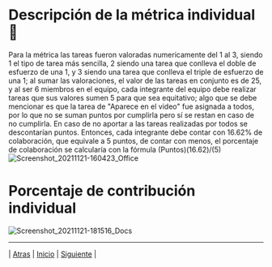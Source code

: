 # Descripción de la métrica individual 📝
Para la métrica las tareas fueron valoradas numericamente del 1 al 3, siendo 1 el tipo de tarea más sencilla, 2 siendo una tarea que conlleva el doble de esfuerzo de una 1, y 3 siendo una tarea que conlleva el triple de esfuerzo de una 1; al sumar las valoraciones, el valor de las tareas en conjunto es de 25, y al ser 6 miembros en el equipo, cada integrante del equipo debe realizar tareas que sus valores sumen 5 para que sea equitativo; algo que se debe mencionar es que la tarea de "Aparece en el video" fue asignada a todos, por lo que no se suman puntos por cumplirla pero sí se restan en caso de no cumplirla. En caso de no aportar a las tareas realizadas por todos se descontarían puntos. Entonces, cada integrante debe contar con 16.62% de colaboración, que equivale a 5 puntos, de contar con menos, el porcentaje de colaboración se calcularía con la fórmula (Puntos)(16.62)/(5)
![Screenshot_20211121-160423_Office](https://user-images.githubusercontent.com/92338579/142783983-dc081c09-ece8-4ff2-a543-58e61012f7cb.jpg)

# Porcentaje de contribución individual
![Screenshot_20211121-181516_Docs](https://user-images.githubusercontent.com/92338579/142784884-e78ae2f0-98e1-44fd-ad4c-0420baf5afaf.jpg)

-----------------
| [Atras](https://github.com/Juanca1984/Blockchain/blob/main/Documentaci%C3%B3n/Segunda%20Entrega/Dise%C3%B1o.md#diagrama-de-despliegue-"Atras") |
[Inicio]( https://github.com/Juanca1984/Blockchain#the-blockchain-project "Inicio") |
[Siguiente]( https://github.com/Juanca1984/Blockchain/blob/main/Documentaci%C3%B3n/Segunda%20Entrega/Pruebas.md#prueba-de-aceptabilidad-qa-"Siguiente") |
